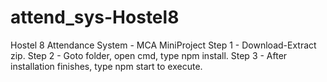 # attend_sys-Hostel8
 Hostel 8 Attendance System - MCA MiniProject
Step 1 - Download-Extract zip.
Step 2 - Goto folder, open cmd, type npm install.
Step 3 - After installation finishes, type npm start to execute.
